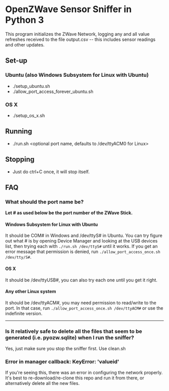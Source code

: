 # OpenZWave Sensor Sniffer in Python 3

This program initializes the ZWave Network, logging any and all value refreshes received to the file output.csv -- this includes sensor readings and other updates.


## Set-up

### Ubuntu (also Windows Subsystem for Linux with Ubuntu)

* ./setup_ubuntu.sh
* ./allow_port_access_forever_ubuntu.sh

### OS X

* ./setup_os_x.sh

## Running

* ./run.sh <optional port name, defaults to /dev/ttyACM0 for Linux>

## Stopping
* Just do ctrl+C once, it will stop itself.

## FAQ

### What should the port name be?

**Let # as used below be the port number of the ZWave Stick.**

#### Windows Subsystem for Linux with Ubuntu
It should be COM# in Windows and /dev/ttyS# in Ubuntu. You can try figure out what # is by opening Device Manager and looking at the USB devices list, then trying each with `./run.sh /dev/ttyS#` until it works. If you get an error message that permission is denied, run `./allow_port_access_once.sh /dev/tty/S#`.

#### OS X
It should be /dev/ttyUSB#, you can also try each one until you get it right.

#### Any other Linux system
It should be /dev/ttyACM#, you may need permission to read/write to the port. In that case, run `./allow_port_access_once.sh /dev/ttyACM#` or use the indefinite version.

---

### Is it relatively safe to delete all the files that seem to be generated (i.e. pyozw.sqlite) when I run the sniffer?

Yes, just make sure you stop the sniffer first. Use clean.sh


### Error in manager callback: KeyError: 'valueid'
If you're seeing this, there was an error in configuring the network properly. It's best to re-download/re-clone this repo and run it from there, or alternatively delete all the new files.
